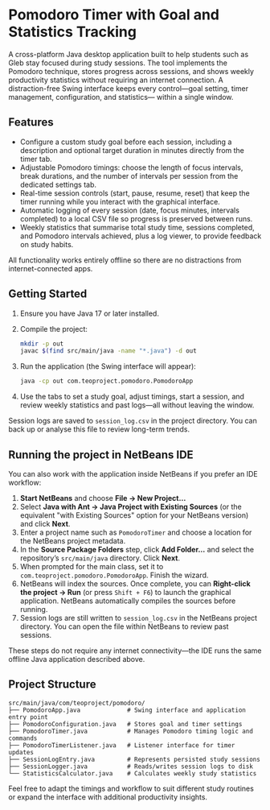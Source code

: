 # Pomodoro Timer with Goal and Statistics Tracking

A cross-platform Java desktop application built to help students such as Gleb stay focused during
study sessions. The tool implements the Pomodoro technique, stores progress across sessions, and
shows weekly productivity statistics without requiring an internet connection. A distraction-free
Swing interface keeps every control—goal setting, timer management, configuration, and statistics—
within a single window.

## Features

- Configure a custom study goal before each session, including a description and optional target
  duration in minutes directly from the timer tab.
- Adjustable Pomodoro timings: choose the length of focus intervals, break durations, and the number
  of intervals per session from the dedicated settings tab.
- Real-time session controls (start, pause, resume, reset) that keep the timer running while you
  interact with the graphical interface.
- Automatic logging of every session (date, focus minutes, intervals completed) to a local CSV file
  so progress is preserved between runs.
- Weekly statistics that summarise total study time, sessions completed, and Pomodoro intervals
  achieved, plus a log viewer, to provide feedback on study habits.

All functionality works entirely offline so there are no distractions from internet-connected apps.

## Getting Started

1. Ensure you have Java 17 or later installed.
2. Compile the project:

   ```bash
   mkdir -p out
   javac $(find src/main/java -name "*.java") -d out
   ```

3. Run the application (the Swing interface will appear):

   ```bash
   java -cp out com.teoproject.pomodoro.PomodoroApp
   ```

4. Use the tabs to set a study goal, adjust timings, start a session, and review weekly statistics
   and past logs—all without leaving the window.

Session logs are saved to `session_log.csv` in the project directory. You can back up or analyse this
file to review long-term trends.

## Running the project in NetBeans IDE

You can also work with the application inside NetBeans if you prefer an IDE workflow:

1. **Start NetBeans** and choose **File → New Project…**
2. Select **Java with Ant → Java Project with Existing Sources** (or the equivalent "with Existing Sources" option for your NetBeans version) and click **Next**.
3. Enter a project name such as `PomodoroTimer` and choose a location for the NetBeans project metadata.
4. In the **Source Package Folders** step, click **Add Folder…** and select the repository’s `src/main/java` directory. Click **Next**.
5. When prompted for the main class, set it to `com.teoproject.pomodoro.PomodoroApp`. Finish the wizard.
6. NetBeans will index the sources. Once complete, you can **Right-click the project → Run** (or press `Shift + F6`) to launch the graphical application. NetBeans automatically compiles the sources before running.
7. Session logs are still written to `session_log.csv` in the NetBeans project directory. You can open the file within NetBeans to review past sessions.

These steps do not require any internet connectivity—the IDE runs the same offline Java application described above.

## Project Structure

```
src/main/java/com/teoproject/pomodoro/
├── PomodoroApp.java             # Swing interface and application entry point
├── PomodoroConfiguration.java   # Stores goal and timer settings
├── PomodoroTimer.java           # Manages Pomodoro timing logic and commands
├── PomodoroTimerListener.java   # Listener interface for timer updates
├── SessionLogEntry.java         # Represents persisted study sessions
├── SessionLogger.java           # Reads/writes session logs to disk
└── StatisticsCalculator.java    # Calculates weekly study statistics
```

Feel free to adapt the timings and workflow to suit different study routines or expand the interface
with additional productivity insights.

